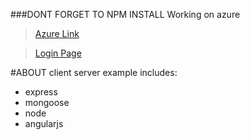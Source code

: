 ###DONT FORGET TO NPM INSTALL
Working on azure

> [Azure Link](http://testappjce.azurewebsites.net/home)

> [Login Page](http://testappjce.azurewebsites.net/home#/login)


#ABOUT
client server example
includes:
* express
* mongoose
* node
* angularjs

